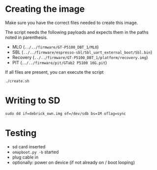 # Creating the image

Make sure you have the correct files needed to create this image.

The script needs the following payloads and expects them in the paths
noted in parenthesis.

- MLO (`../../firmware/GT-P5100_DBT_1/MLO`)
- SBL (`../../firmware/espresso-sbl/Sbl_uart_external_boot/Sbl.bin`)
- Recovery (`../../firmware/GT-P5100_DBT_1/platform/recovery.img`)
- PIT (`../../firmware/pit/GTab2 P5100 16G.pit`)

If all files are present, you can execute the script

	./create.sh

# Writing to SD

	sudo dd if=debrick_own.img of=/dev/sdb bs=1M oflag=sync

# Testing

- sd card inserted
- `omapboot.py -b` started
- plug cable in
- optionally: power on device (if not already on / boot looping)

